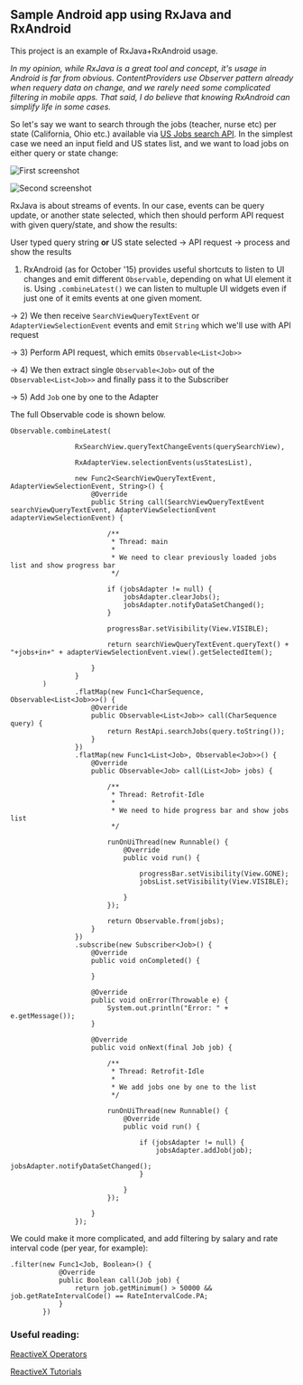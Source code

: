## Sample Android app using RxJava and RxAndroid

This project is an example of RxJava+RxAndroid usage. 

*In my opinion, while RxJava is a great tool and concept, it's usage in Android is far from obvious. ContentProviders use Observer pattern already when requery data on change, and we rarely need some complicated filtering in mobile apps. That said, I do believe that knowing RxAndroid can simplify life in some cases.* 

So let's say we want to search through the jobs (teacher, nurse etc) per state (California, Ohio etc.) available via [US Jobs search API](http://search.digitalgov.gov/developer/jobs.html#using-the-api). In the simplest case we need an input field and US states list, and we want to load jobs on either query or state change: 

![First screenshot](https://cloud.githubusercontent.com/assets/560815/10376673/89b996f6-6dd5-11e5-8bc2-5afdacfee2c5.png)

![Second screenshot](https://cloud.githubusercontent.com/assets/560815/10376674/8ae36c5a-6dd5-11e5-86ab-f76f3ad27045.png)

RxJava is about streams of events. In our case, events can be query update, or another state selected, which then should perform API request with given query/state, and show the results:

User typed query string **or** US state selected -> API request -> process and show the results

1) RxAndroid (as for October '15) provides useful shortcuts to listen to UI changes and emit different `Observable`, depending on what UI element it is. Using `.combineLatest()` we can listen to multuple UI widgets even if just one of it emits events at one given moment.

-> 2) We then receive `SearchViewQueryTextEvent` or `AdapterViewSelectionEvent` events and emit `String` which we'll use with API request

-> 3) Perform API request, which emits `Observable<List<Job>>`

-> 4) We then extract single `Observable<Job>` out of the `Observable<List<Job>>` and finally pass it to the Subscriber

-> 5) Add `Job` one by one to the Adapter

The full Observable code is shown below.

```
Observable.combineLatest(

                RxSearchView.queryTextChangeEvents(querySearchView),

                RxAdapterView.selectionEvents(usStatesList),

                new Func2<SearchViewQueryTextEvent, AdapterViewSelectionEvent, String>() {
                    @Override
                    public String call(SearchViewQueryTextEvent searchViewQueryTextEvent, AdapterViewSelectionEvent adapterViewSelectionEvent) {

                        /**
                         * Thread: main
                         *
                         * We need to clear previously loaded jobs list and show progress bar
                         */

                        if (jobsAdapter != null) {
                            jobsAdapter.clearJobs();
                            jobsAdapter.notifyDataSetChanged();
                        }

                        progressBar.setVisibility(View.VISIBLE);

                        return searchViewQueryTextEvent.queryText() + "+jobs+in+" + adapterViewSelectionEvent.view().getSelectedItem();

                    }
                }
        )
                .flatMap(new Func1<CharSequence, Observable<List<Job>>>() {
                    @Override
                    public Observable<List<Job>> call(CharSequence query) {
                        return RestApi.searchJobs(query.toString());
                    }
                })
                .flatMap(new Func1<List<Job>, Observable<Job>>() {
                    @Override
                    public Observable<Job> call(List<Job> jobs) {

                        /**
                         * Thread: Retrofit-Idle
                         *
                         * We need to hide progress bar and show jobs list
                         */

                        runOnUiThread(new Runnable() {
                            @Override
                            public void run() {

                                progressBar.setVisibility(View.GONE);
                                jobsList.setVisibility(View.VISIBLE);

                            }
                        });

                        return Observable.from(jobs);
                    }
                })
                .subscribe(new Subscriber<Job>() {
                    @Override
                    public void onCompleted() {

                    }

                    @Override
                    public void onError(Throwable e) {
                        System.out.println("Error: " + e.getMessage());
                    }

                    @Override
                    public void onNext(final Job job) {

                        /**
                         * Thread: Retrofit-Idle
                         *
                         * We add jobs one by one to the list
                         */

                        runOnUiThread(new Runnable() {
                            @Override
                            public void run() {

                                if (jobsAdapter != null) {
                                    jobsAdapter.addJob(job);
                                    jobsAdapter.notifyDataSetChanged();
                                }

                            }
                        });

                    }
                });
```
We could make it more complicated, and add filtering by salary and rate interval code (per year, for example):

```
.filter(new Func1<Job, Boolean>() {
            @Override
            public Boolean call(Job job) {
                return job.getMinimum() > 50000 && job.getRateIntervalCode() == RateIntervalCode.PA;
            }
        })
```

### Useful reading:

[ReactiveX Operators](http://reactivex.io/documentation/operators.html)

[ReactiveX Tutorials](http://reactivex.io/tutorials.html)
